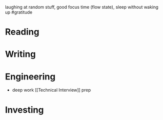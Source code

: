 laughing at random stuff, good focus time (flow state), sleep without waking up #gratitude

# Reading
# Writing
# Engineering
- deep work [[Technical Interview]] prep
# Investing
